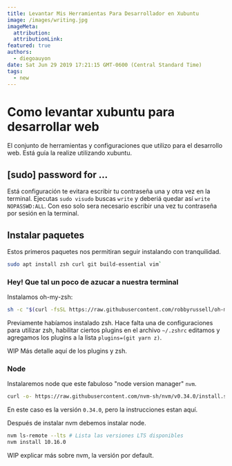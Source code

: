 ```yaml
---
title: Levantar Mis Herramientas Para Desarrollador en Xubuntu
image: /images/writing.jpg
imageMeta:
  attribution:
  attributionLink:
featured: true
authors: 
  - diegoauyon
date: Sat Jun 29 2019 17:21:15 GMT-0600 (Central Standard Time)
tags:
  - new
---
```


# Como levantar xubuntu para desarrollar web

El conjunto de herramientas y configuraciones que utilizo para el desarrollo web. Está guía la realize utilizando xubuntu.

## [sudo] password for ...
Está configuración te evitara escribir tu contraseña una y otra vez en la terminal. Ejecutas `sudo visudo` buscas `write` y deberiá quedar así `write NOPASSWD:ALL`. Con eso solo sera necesario escribir una vez tu contraseña por sesión en la terminal.

## Instalar paquetes

Estos primeros paquetes nos permitiran seguir instalando con tranquilidad.
```bash
sudo apt install zsh curl git build-essential vim`
```

### Hey! Que tal un poco de azucar a nuestra terminal
Instalamos oh-my-zsh:

```bash
sh -c "$(curl -fsSL https://raw.githubusercontent.com/robbyrussell/oh-my-zsh/master/tools/install.sh)"
```
Previamente habíamos instalado zsh. Hace falta una de configuraciones para utilizar zsh, habilitar ciertos plugins en el archivo `~/.zshrc` editamos y agregamos los plugins a la lista `plugins=(git yarn z)`.

WIP Más detalle aquí de los plugins y zsh.

### Node
Instalaremos node que este fabuloso "node version manager" `nvm`.
```bash
curl -o- https://raw.githubusercontent.com/nvm-sh/nvm/v0.34.0/install.sh | bash
```
En este caso es la versión `0.34.0`, pero la instrucciones estan aquí.

Después de instalar nvm debemos instalar node.
```bash
nvm ls-remote --lts # Lista las versiones LTS disponibles
nvm install 10.16.0
```

WIP explicar más sobre nvm, la versión por default.